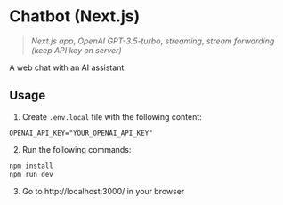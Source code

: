 # Chatbot (Next.js)

> _Next.js app_, _OpenAI GPT-3.5-turbo_, _streaming_, _stream forwarding (keep API key on server)_

A web chat with an AI assistant.

## Usage

1. Create `.env.local` file with the following content:

```
OPENAI_API_KEY="YOUR_OPENAI_API_KEY"
```

2. Run the following commands:

```sh
npm install
npm run dev
```

3. Go to http://localhost:3000/ in your browser
